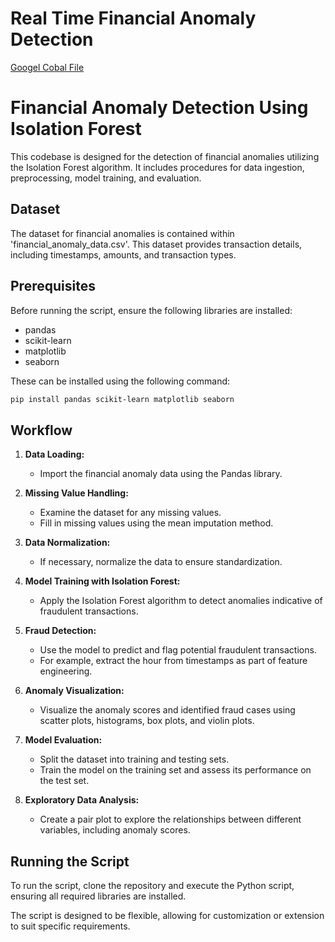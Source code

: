 # Real Time Financial Anomaly Detection
[Googel Cobal File](https://colab.research.google.com/drive/1jtVqiNJ6e0VVu2O0YVhnFuxb25EMIX_A?usp=sharing)


# Financial Anomaly Detection Using Isolation Forest

This codebase is designed for the detection of financial anomalies utilizing the Isolation Forest algorithm. It includes procedures for data ingestion, preprocessing, model training, and evaluation.

## Dataset

The dataset for financial anomalies is contained within 'financial_anomaly_data.csv'. This dataset provides transaction details, including timestamps, amounts, and transaction types.

## Prerequisites

Before running the script, ensure the following libraries are installed:
- pandas
- scikit-learn
- matplotlib
- seaborn

These can be installed using the following command:
```bash
pip install pandas scikit-learn matplotlib seaborn
```

## Workflow

1. **Data Loading:**
   - Import the financial anomaly data using the Pandas library.

2. **Missing Value Handling:**
   - Examine the dataset for any missing values.
   - Fill in missing values using the mean imputation method.

3. **Data Normalization:**
   - If necessary, normalize the data to ensure standardization.

4. **Model Training with Isolation Forest:**
   - Apply the Isolation Forest algorithm to detect anomalies indicative of fraudulent transactions.

5. **Fraud Detection:**
   - Use the model to predict and flag potential fraudulent transactions.
   - For example, extract the hour from timestamps as part of feature engineering.

6. **Anomaly Visualization:**
   - Visualize the anomaly scores and identified fraud cases using scatter plots, histograms, box plots, and violin plots.

7. **Model Evaluation:**
   - Split the dataset into training and testing sets.
   - Train the model on the training set and assess its performance on the test set.

8. **Exploratory Data Analysis:**
   - Create a pair plot to explore the relationships between different variables, including anomaly scores.

## Running the Script

To run the script, clone the repository and execute the Python script, ensuring all required libraries are installed.

The script is designed to be flexible, allowing for customization or extension to suit specific requirements.
